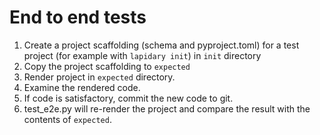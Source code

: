 # End to end tests

1. Create a project scaffolding (schema and pyproject.toml) for a test project (for example with `lapidary init`) in `init` directory
2. Copy the project scaffolding to `expected`
3. Render project in `expected` directory.
4. Examine the rendered code.
5. If code is satisfactory, commit the new code to git.
6. test_e2e.py will re-render the project and compare the result with the contents of `expected`.

